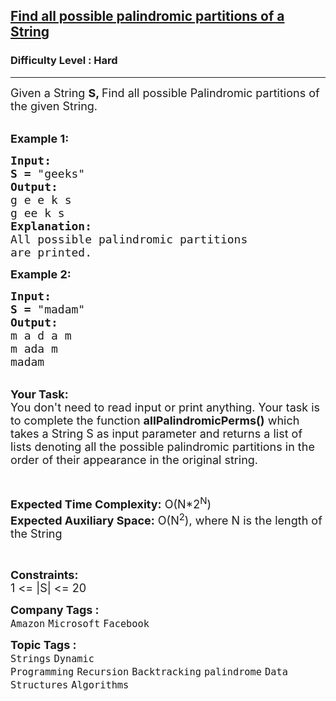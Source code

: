 <h2><a href="https://practice.geeksforgeeks.org/problems/find-all-possible-palindromic-partitions-of-a-string/1?page=3&difficulty[]=0&difficulty[]=1&difficulty[]=2&category[]=Strings&curated[]=7&sortBy=submissions">Find all possible palindromic partitions of a String</a></h2><h3>Difficulty Level : Hard</h3><hr><div class="problems_problem_content__Xm_eO"><p><span style="font-size:18px">Given a String <strong>S, </strong>Find all possible Palindromic partitions of the given String.</span><br>
&nbsp;</p>

<p><span style="font-size:18px"><strong>Example 1:</strong></span></p>

<pre><span style="font-size:18px"><strong>Input:
S =</strong> "geeks"</span>
<span style="font-size:18px"><strong>Output:</strong></span>
<span style="font-size:18px">g e e k s
g ee k s</span>
<span style="font-size:18px"><strong>Explanation:</strong></span>
<span style="font-size:18px">All possible palindromic partitions
are printed.</span>
</pre>

<p><span style="font-size:18px"><strong>Example 2:</strong></span></p>

<pre><span style="font-size:18px"><strong>Input:
S =</strong> "madam"</span>
<span style="font-size:18px"><strong>Output:</strong></span>
<span style="font-size:18px">m a d a m
m ada m
madam</span></pre>

<p><br>
<span style="font-size:18px"><strong>Your Task:</strong><br>
You don't need to read input or print anything. Your task is to complete the function <strong>allPalindromicPerms()</strong> which takes a String S as input parameter and returns a list of lists denoting all the possible palindromic partitions in the order of their appearance in the original string.</span></p>

<p>&nbsp;</p>

<p><span style="font-size:18px"><strong>Expected Time Complexity:</strong> O(N*2<sup>N</sup>)<br>
<strong>Expected Auxiliary Space:</strong> O(N<sup>2</sup>), where N is the length of the String</span></p>

<p>&nbsp;</p>

<p><span style="font-size:18px"><strong>Constraints:</strong></span><br>
<span style="font-size:18px">1 &lt;= |S| &lt;= 20</span></p>
</div><p><span style=font-size:18px><strong>Company Tags : </strong><br><code>Amazon</code>&nbsp;<code>Microsoft</code>&nbsp;<code>Facebook</code>&nbsp;<br><p><span style=font-size:18px><strong>Topic Tags : </strong><br><code>Strings</code>&nbsp;<code>Dynamic Programming</code>&nbsp;<code>Recursion</code>&nbsp;<code>Backtracking</code>&nbsp;<code>palindrome</code>&nbsp;<code>Data Structures</code>&nbsp;<code>Algorithms</code>&nbsp;